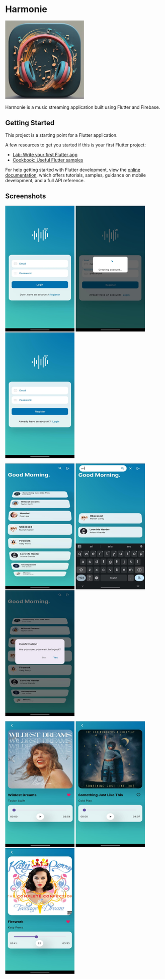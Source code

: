# Harmonie

<img src="https://github.com/Naveenchand06/flutter-harmonie/raw/main/assets/showcase/app_icon.jpeg" width="250" height="250">

Harmonie is a music streaming application built using Flutter and Firebase.

## Getting Started

This project is a starting point for a Flutter application.

A few resources to get you started if this is your first Flutter project:

- [Lab: Write your first Flutter app](https://docs.flutter.dev/get-started/codelab)
- [Cookbook: Useful Flutter samples](https://docs.flutter.dev/cookbook)

For help getting started with Flutter development, view the
[online documentation](https://docs.flutter.dev/), which offers tutorials,
samples, guidance on mobile development, and a full API reference.

## Screenshots

<p float="left">
<img src="https://github.com/Naveenchand06/flutter-harmonie/raw/main/assets/showcase/login.jpeg" width="220" height="400">
<img src="https://github.com/Naveenchand06/flutter-harmonie/raw/main/assets/showcase/loading.jpeg" width="220" height="400">
<img src="https://raw.githubusercontent.com/Naveenchand06/flutter-harmonie/main/assets/showcase/register.jpeg" width="220" height="400">
</p>

<p float="left">
<img src="https://github.com/Naveenchand06/flutter-harmonie/raw/main/assets/showcase/home.jpeg" width="220" height="400">
<img src="https://github.com/Naveenchand06/flutter-harmonie/raw/main/assets/showcase/search.jpeg" width="220" height="400">
<img src="https://raw.githubusercontent.com/Naveenchand06/flutter-harmonie/main/assets/showcase/dialog.jpeg" width="220" height="400">
</p>

<p float="left">
<img src="https://github.com/Naveenchand06/flutter-harmonie/raw/main/assets/showcase/song_1.jpeg" width="220" height="400">
<img src="https://github.com/Naveenchand06/flutter-harmonie/raw/main/assets/showcase/song_2.jpeg" width="220" height="400">
<img src="https://github.com/Naveenchand06/flutter-harmonie/raw/main/assets/showcase/song_3.jpeg" width="220" height="400">
</p>
